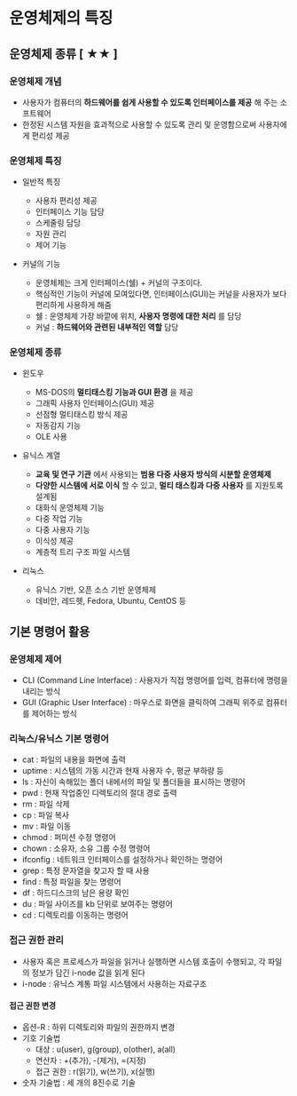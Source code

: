 # 운영체제의 특징
## 운영체제 종류 [ ★★ ]
### 운영체제 개념
- 사용자가 컴퓨터의 __하드웨어를 쉽게 사용할 수 있도록 인터페이스를 제공__ 해 주는 소프트웨어
- 한정된 시스템 자원을 효과적으로 사용할 수 있도록 관리 및 운영함으로써 사용자에게 편리성 제공

### 운영체제 특징
- 일반적 특징
  - 사용자 편리성 제공
  - 인터페이스 기능 담당
  - 스케줄링 담당
  - 자원 관리
  - 제어 기능

- 커널의 기능
  - 운영체제는 크게 인터페이스(쉘) + 커널의 구조이다.
  - 핵심적인 기능이 커널에 모여있다면, 인터페이스(GUI)는 커널을 사용자가 보다 편리하게 사용하게 해줌
  - 쉘 : 운영체제 가장 바깥에 위치, __사용자 명령에 대한 처리__ 를 담당
  - 커널 : __하드웨어와 관련된 내부적인 역할__  담당

### 운영체제 종류
- 윈도우
  - MS-DOS의 __멀티태스킹 기능과 GUI 환경__ 을 제공
  - 그래픽 사용자 인터페이스(GUI) 제공
  - 선점형 멀티태스킹 방식 제공
  - 자동감지 기능
  - OLE 사용

- 유닉스 계열
  - __교육 및 연구 기관__ 에서 사용되는 __범용 다중 사용자 방식의 시분할 운영체제__ 
  - __다양한 시스템에 서로 이식__ 할 수 있고, __멀티 태스킹과 다중 사용자__ 를 지원토록 설계됨
  - 대화식 운영체제 기능
  - 다중 작업 기능
  - 다중 사용자 기능
  - 이식성 제공
  - 계층적 트리 구조 파일 시스템
- 리눅스
  - 유닉스 기반, 오픈 소스 기반 운영체제
  - 데비안, 레드헷, Fedora, Ubuntu, CentOS 등

## 기본 명령어 활용
### 운영체제 제어
- CLI (Command Line Interface) : 사용자가 직접 명령어를 입력, 컴퓨터에 명령을 내리는 방식
- GUI (Graphic User Interface) : 마우스로 화면을 클릭하여 그래픽 위주로 컴퓨터를 제어하는 방식

### 리눅스/유닉스 기본 명령어
- cat : 파일의 내용을 화면에 출력
- uptime : 시스템의 가동 시간과 현재 사용자 수, 평균 부하량 등
- ls : 자신이 속해있는 폴더 내에서의 파일 및 폴더들을 표시하는 명령어
- pwd : 현재 작업중인 디렉토리의 절대 경로 출력
- rm : 파일 삭제
- cp : 파일 복사
- mv : 파일 이동
- chmod : 퍼미션 수정 명령어
- chown : 소유자, 소유 그룹 수정 명령어
- ifconfig : 네트워크 인터페이스를 설정하거나 확인하는 명령어
- grep : 특정 문자열을 찾고자 할 때 사용
- find : 특정 파일을 찾는 명령어
- df : 하드디스크의 남은 용량 확인
- du : 파일 사이즈를 kb 단위로 보여주는 명령어
- cd : 디렉토리를 이동하는 명령어

### 접근 권한 관리
- 사용자 혹은 프로세스가 파일을 읽거나 실행하면 시스템 호출이 수행되고, 각 파일의 정보가 담긴 i-node 값을 읽게 된다
- i-node : 유닉스 계통 파일 시스템에서 사용하는 자료구조

#### 접근 권한 변경
- 옵션-R : 하위 디렉토리와 파일의 권한까지 변경
- 기호 기술법
  - 대상 : u(user), g(group), o(other), a(all)
  - 연산자 : +(추가), -(제거), =(지정)
  - 접근 권한 : r(읽기), w(쓰기), x(실행)
- 숫자 기술법 : 세 개의 8진수로 기술















